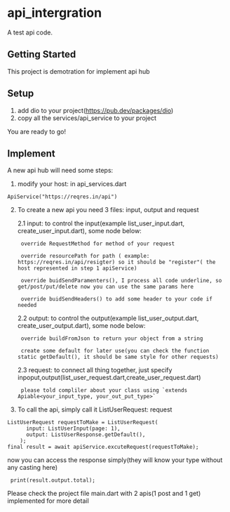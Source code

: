 # api_intergration

A test api code.

## Getting Started

This project is demotration for implement api hub

## Setup

1. add dio to your project(https://pub.dev/packages/dio)
2. copy all the services/api_service to your project
 
You are ready to go!


## Implement

A new api hub will need some steps:

1. modify your host: in api_services.dart 
```
ApiService("https://reqres.in/api")
```
2. To create a new api you need 3 files: input, output and request

    2.1 input: to control the input(example list_user_input.dart, create_user_input.dart), some node below:

        override RequestMethod for method of your request
        
        override resourcePath for path ( example: https://reqres.in/api/resigter) so it should be "register"( the host represented in step 1 apiService)
        
        override buidSendParamenters(), I process all code underline, so get/post/put/delete now you can use the same params here
        
        override buidSendHeaders() to add some header to your code if needed
        
    2.2 output: to control the output(example list_user_output.dart, create_user_output.dart), some node below:

        override buildFromJson to return your object from a string
        
        create some default for later use(you can check the function static getDefault(), it should be same style for other requests)
        
    2.3 request: to connect all thing together, just specify inpoput,output(list_user_request.dart,create_user_request.dart)

        please told compliler about your class using `extends Apiable<your_input_type, your_out_put_type>`

3. To call the api, simply call it 
ListUserRequest: request

```
ListUserRequest requestToMake = ListUserRequest(
      input: ListUserInput(page: 1),
      output: ListUserResponse.getDefault(),
    );
final result = await apiService.excuteRequest(requestToMake);
```

now you can access the response simply(they will know your type without any casting here)

```
 print(result.output.total);
```

Please check the project file main.dart with 2 apis(1 post and 1 get) implemented for more detail
